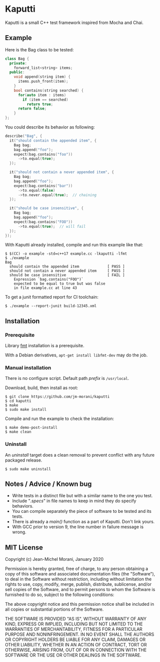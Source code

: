 # Kaputti

Kaputti is a small C++ test framework inspired from Mocha and Chai.


## Example

Here is the Bag class to be tested:

```c++
class Bag {
  private:
    forward_list<string> items;
  public:
    void append(string item) {
      items.push_front(item);
    }
    bool contains(string searched) {
      for(auto item : items)
        if (item == searched)
          return true;
      return false;
    }
};
```

You could describe its behavior as following:

```c++
describe("Bag", {
  it("should contain the appended item", {
    Bag bag;
    bag.append("foo");
    expect(bag.contains("foo"))
      ->to.equal(true);
  });

  it("should not contain a never appended item", {
    Bag bag;
    bag.append("foo");
    expect(bag.contains("bar"))
      ->to.equal(false)
      ->to.never.equal(true);  // chaining
  });

  it("should be case insensitive", {
    Bag bag;
    bag.append("foo");
    expect(bag.contains("FOO"))
      ->to.equal(true);  // will fail
  });
});
```

With Kaputti already installed, compile and run this example like that:

```
$ $(CC) -o example -std=c++17 example.cc -lkaputti -lfmt
$ ./example
Bag
  should contain the appended item             [ PASS ]
  should not contain a never appended item     [ PASS ]
  should be case insensitive                   [ FAIL ]
    Expression `bag.contains("FOO")`
    expected to be equal to true but was false
    in file example.cc at line 43
```


To get a junit formatted report for CI toolchain:
```
$ ./example --report-junit build-12345.xml
```


## Installation

### Prerequisite

Library [fmt](https://github.com/fmtlib/fmt) installation is a prerequisite.

With a Debian derivatives, `apt-get install libfmt-dev` may do the job.

### Manual installation

There is no configure script. Default path *prefix*  is `/usr/local`.

Download, build, then install as root:

```
$ git clone https://github.com/jm-morani/kaputti
$ cd kaputti
$ make
$ sudo make install
```

Compile and run the example to check the installation:

```
$ make demo-post-install
$ make clean
```

### Uninstall

An *uninstall* target does a clean removal to prevent conflict with any future packaged release.

```
$ sudo make uninstall
```

## Notes / Advice / Known bug

* Write tests in a distinct file but with a similar name to the one you test.
* Include "*.specs*" in file names to keep in mind they do specify behaviors.
* You can compile separately the piece of software to be tested and its tests.
* There is already a *main()* function as a part of Kaputti. Don't link yours.
* With GCC prior to version 9, the line number in failure message is wrong.


## MIT License

Copyright (c) Jean-Michel Morani, January 2020

Permission is hereby granted, free of charge, to any person obtaining a copy
of this software and associated documentation files (the "Software"), to deal
in the Software without restriction, including without limitation the rights
to use, copy, modify, merge, publish, distribute, sublicense, and/or sell
copies of the Software, and to permit persons to whom the Software is
furnished to do so, subject to the following conditions:

The above copyright notice and this permission notice shall be included in all
copies or substantial portions of the Software.

THE SOFTWARE IS PROVIDED "AS IS", WITHOUT WARRANTY OF ANY KIND, EXPRESS OR
IMPLIED, INCLUDING BUT NOT LIMITED TO THE WARRANTIES OF MERCHANTABILITY,
FITNESS FOR A PARTICULAR PURPOSE AND NONINFRINGEMENT. IN NO EVENT SHALL THE
AUTHORS OR COPYRIGHT HOLDERS BE LIABLE FOR ANY CLAIM, DAMAGES OR OTHER
LIABILITY, WHETHER IN AN ACTION OF CONTRACT, TORT OR OTHERWISE, ARISING FROM,
OUT OF OR IN CONNECTION WITH THE SOFTWARE OR THE USE OR OTHER DEALINGS IN THE
SOFTWARE.
